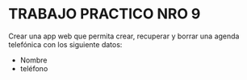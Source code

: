 # TRABAJO PRACTICO NRO 9

Crear una app web que permita crear, recuperar y borrar una agenda telefónica con los siguiente datos:

- Nombre
- teléfono
